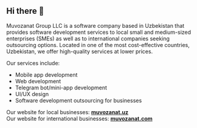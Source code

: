 ## Hi there 👋

Muvozanat Group LLC is a software company based in Uzbekistan that provides software development services to local small and medium-sized enterprises (SMEs) as well as to international companies seeking outsourcing options. Located in one of the most cost-effective countries, Uzbekistan, we offer high-quality services at lower prices.

Our services include:
 - Mobile app development
 - Web development
 - Telegram bot/mini-app development
 - UI/UX design
 - Software development outsourcing for businesses

Our website for local businesses: [**muvozanat.uz**](https://muvozanat.uz)<br />
Our website for international businesses: [**muvozanat.com**](https://muvozanat.uz)
